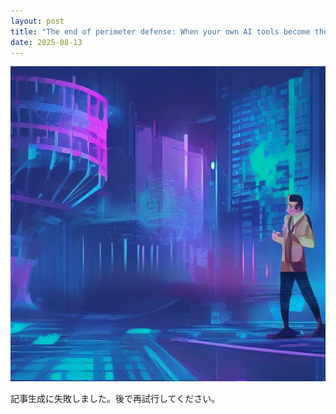 ```yaml
---
layout: post
title: "The end of perimeter defense: When your own AI tools become the threat actor"
date: 2025-08-13
---
```


![記事画像](assets/images/20250813_ai.png)

記事生成に失敗しました。後で再試行してください。
